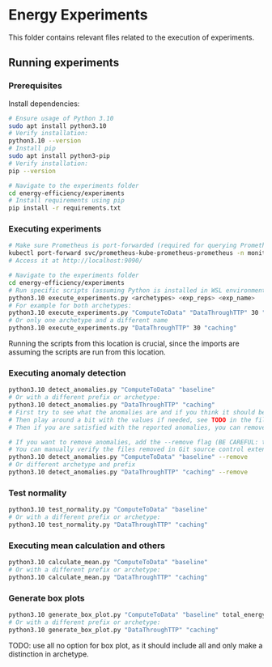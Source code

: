# Energy Experiments
This folder contains relevant files related to the execution of experiments.

## Running experiments
### Prerequisites
Install dependencies:
```sh
# Ensure usage of Python 3.10
sudo apt install python3.10
# Verify installation:
python3.10 --version
# Install pip 
sudo apt install python3-pip
# Verify installation:
pip --version

# Navigate to the experiments folder
cd energy-efficiency/experiments
# Install requirements using pip
pip install -r requirements.txt
```

### Executing experiments
```sh
# Make sure Prometheus is port-forwarded (required for querying Prometheus for energy data), such as:
kubectl port-forward svc/prometheus-kube-prometheus-prometheus -n monitoring 9090:9090
# Access it at http://localhost:9090/

# Navigate to the experiments folder
cd energy-efficiency/experiments
# Run specific scripts (assuming Python is installed in WSL environment and the command is run in a WSL terminal)
python3.10 execute_experiments.py <archetypes> <exp_reps> <exp_name>
# For example for both archetypes:
python3.10 execute_experiments.py "ComputeToData" "DataThroughTTP" 30 "baseline"
# Or only one archetype and a different name
python3.10 execute_experiments.py "DataThroughTTP" 30 "caching"
```
Running the scripts from this location is crucial, since the imports are assuming the scripts are run from this location.


### Executing anomaly detection
```sh
python3.10 detect_anomalies.py "ComputeToData" "baseline"
# Or with a different prefix or archetype:
python3.10 detect_anomalies.py "DataThroughTTP" "caching"
# First try to see what the anomalies are and if you think it should be considered one or not. 
# Then play around a bit with the values if needed, see TODO in the file
# Then if you are satisfied with the reported anomalies, you can remove them:

# If you want to remove anomalies, add the --remove flag (BE CAREFUL: this will remove the experiment folders)
# You can manually verify the files removed in Git source control extension in VSC for example to be sure
python3.10 detect_anomalies.py "ComputeToData" "baseline" --remove
# Or different archetype and prefix
python3.10 detect_anomalies.py "DataThroughTTP" "caching" --remove
```

### Test normality
```sh
python3.10 test_normality.py "ComputeToData" "baseline"
# Or with a different prefix or archetype:
python3.10 test_normality.py "DataThroughTTP" "caching"
```


### Executing mean calculation and others
```sh
python3.10 calculate_mean.py "ComputeToData" "baseline"
# Or with a different prefix or archetype:
python3.10 calculate_mean.py "DataThroughTTP" "caching"
```


### Generate box plots
```sh
python3.10 generate_box_plot.py "ComputeToData" "baseline" total_energy_difference
# Or with a different prefix or archetype:
python3.10 generate_box_plot.py "DataThroughTTP" "caching"
```

TODO: use all no option for box plot, as it should include all and only make a distinction in archetype.